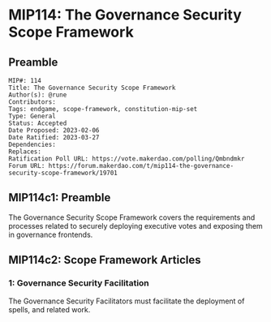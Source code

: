 # MIP114: The Governance Security Scope Framework

## Preamble

```
MIP#: 114
Title: The Governance Security Scope Framework
Author(s): @rune
Contributors:
Tags: endgame, scope-framework, constitution-mip-set
Type: General
Status: Accepted
Date Proposed: 2023-02-06
Date Ratified: 2023-03-27
Dependencies:
Replaces:
Ratification Poll URL: https://vote.makerdao.com/polling/Qmbndmkr
Forum URL: https://forum.makerdao.com/t/mip114-the-governance-security-scope-framework/19701
```

## MIP114c1: Preamble

The Governance Security Scope Framework covers the requirements and processes related to securely deploying executive votes and exposing them in governance frontends.

## MIP114c2: Scope Framework Articles

### 1: Governance Security Facilitation

The Governance Security Facilitators must facilitate the deployment of spells, and related work.
